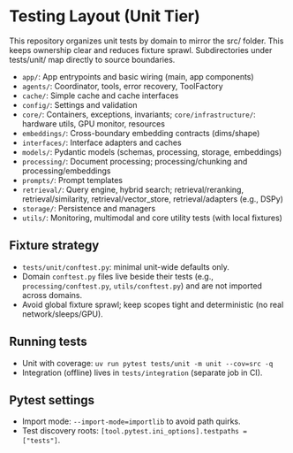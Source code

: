 # Testing Layout (Unit Tier)

This repository organizes unit tests by domain to mirror the src/ folder. This keeps ownership clear and reduces fixture sprawl. Subdirectories under tests/unit/ map directly to source boundaries.

- `app/`: App entrypoints and basic wiring (main, app components)
- `agents/`: Coordinator, tools, error recovery, ToolFactory
- `cache/`: Simple cache and cache interfaces
- `config/`: Settings and validation
- `core/`: Containers, exceptions, invariants; `core/infrastructure/`: hardware utils, GPU monitor, resources
- `embeddings/`: Cross-boundary embedding contracts (dims/shape)
- `interfaces/`: Interface adapters and caches
- `models/`: Pydantic models (schemas, processing, storage, embeddings)
- `processing/`: Document processing; processing/chunking and processing/embeddings
- `prompts/`: Prompt templates
- `retrieval/`: Query engine, hybrid search; retrieval/reranking, retrieval/similarity, retrieval/vector_store, retrieval/adapters (e.g., DSPy)
- `storage/`: Persistence and managers
- `utils/`: Monitoring, multimodal and core utility tests (with local fixtures)

## Fixture strategy

- `tests/unit/conftest.py`: minimal unit-wide defaults only.
- Domain `conftest.py` files live beside their tests (e.g., `processing/conftest.py`, `utils/conftest.py`) and are not imported across domains.
- Avoid global fixture sprawl; keep scopes tight and deterministic (no real network/sleeps/GPU).

## Running tests

- Unit with coverage: `uv run pytest tests/unit -m unit --cov=src -q`
- Integration (offline) lives in `tests/integration` (separate job in CI).

## Pytest settings

- Import mode: `--import-mode=importlib` to avoid path quirks.
- Test discovery roots: `[tool.pytest.ini_options].testpaths = ["tests"]`.
